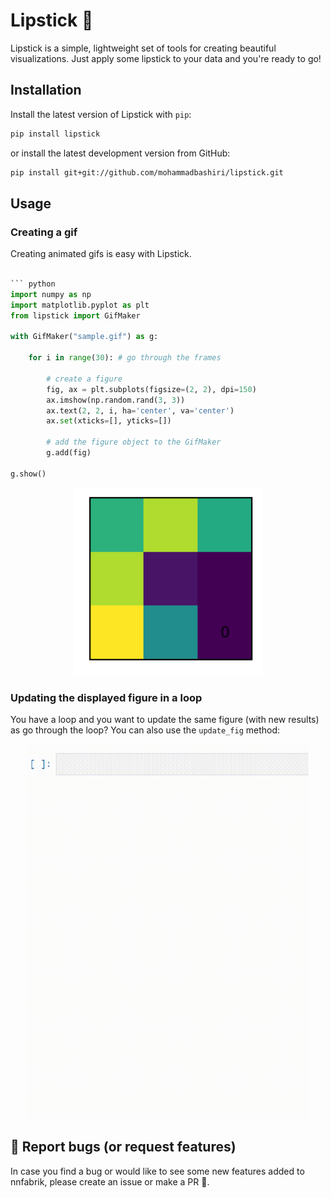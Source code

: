 # Lipstick 💄

Lipstick is a simple, lightweight set of tools for creating beautiful visualizations.
Just apply some lipstick to your data and you're ready to go!

## Installation

Install the latest version of Lipstick with `pip`:

```bash
pip install lipstick
```

or install the latest development version from GitHub:

```bash
pip install git+git://github.com/mohammadbashiri/lipstick.git
```

## Usage

### Creating a gif

Creating animated gifs is easy with Lipstick.

```python

``` python
import numpy as np
import matplotlib.pyplot as plt
from lipstick import GifMaker

with GifMaker("sample.gif") as g:
    
    for i in range(30): # go through the frames

        # create a figure
        fig, ax = plt.subplots(figsize=(2, 2), dpi=150)
        ax.imshow(np.random.rand(3, 3))
        ax.text(2, 2, i, ha='center', va='center')
        ax.set(xticks=[], yticks=[])
        
        # add the figure object to the GifMaker
        g.add(fig)
        
g.show()
```

<p align="center">
  <img width="300" height="300" src="images/sample.gif">
</p>

### Updating the displayed figure in a loop

You have a loop and you want to update the same figure (with new results) as go through the loop? You can also use the `update_fig` method:

<p align="center">
  <img width="450" height="600" src="images/update_fig_demo.gif">
</p>

## :bug: Report bugs (or request features)

In case you find a bug or would like to see some new features added to nnfabrik, please create an issue or make a PR :star2:.
